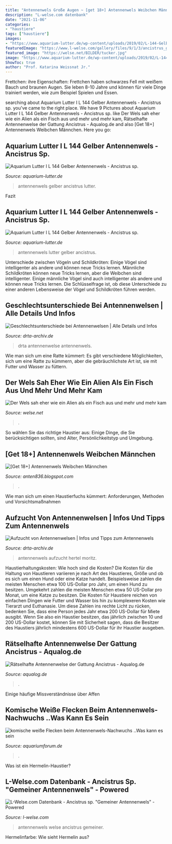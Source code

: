 ```yaml
---
title: "Antennenwels Große Augen ~ [get 18+] Antennenwels Weibchen Männchen"
description: "L-welse.com datenbank"
date: "2021-11-06"
categories:
- "haustiere"
tags: ["haustiere"]
images:
- "https://www.aquarium-lutter.de/wp-content/uploads/2019/02/L-144-Gelber-Antennenwels-Ancistrus-sp-4.jpg"
featuredImage: "https://www.l-welse.com/gallery/files/9/1/3/ancistrus_gelb_schwarzauge_l144_bild03_600.jpg"
featured_image: "https://welse.net/BILDER/tucker.jpg"
image: "https://www.aquarium-lutter.de/wp-content/uploads/2019/02/L-144-Gelber-Antennenwels-Ancistrus-sp-4.jpg"
ShowToc: true
author: "Prof. Katarina Weissnat Jr."
---
```



Frettchen: ihre Eigenschaften: Frettchen haben schwarzes Fell mit weißem Bauch und braunen Augen. Sie leben 8-10 Jahre und können für viele Dinge trainiert werden, wie zum Beispiel Spielen und Essen.

	

		
searching about Aquarium Lutter I L 144 Gelber Antennenwels - Ancistrus sp. you've came to the right place. We have 9 Pictures about Aquarium Lutter I L 144 Gelber Antennenwels - Ancistrus sp. like Der Wels sah eher wie ein Alien als ein Fisch aus und mehr und mehr kam, Rätselhafte Antennenwelse der Gattung Ancistrus - Aqualog.de and also [Get 18+] Antennenwels Weibchen Männchen. Here you go:
		
    
## Aquarium Lutter I L 144 Gelber Antennenwels - Ancistrus Sp.

<img loading=lazy src="https://www.aquarium-lutter.de/wp-content/uploads/2019/02/L-144-Gelber-Antennenwels-Ancistrus-sp-4.jpg" onerror="this.onerror=null;this.src='https://tse1.mm.bing.net/th?id=OIP.CNz9zEwrNh0Iivquk3mcpwHaE8&amp;pid=15.1';" alt="Aquarium Lutter I L 144 Gelber Antennenwels - Ancistrus sp.">

_Source: aquarium-lutter.de_

>antennenwels gelber ancistrus lutter. 

	

Fazit

    
## Aquarium Lutter I L 144 Gelber Antennenwels - Ancistrus Sp.

<img loading=lazy src="https://www.aquarium-lutter.de/wp-content/uploads/2019/02/L-144-Gelber-Antennenwels-Ancistrus-sp-4-1024x683.jpg" onerror="this.onerror=null;this.src='https://tse1.mm.bing.net/th?id=OIP.k7ECYOZq3GBXEAVG42W4UgHaE8&amp;pid=15.1';" alt="Aquarium Lutter I L 144 Gelber Antennenwels - Ancistrus sp.">

_Source: aquarium-lutter.de_

>antennenwels lutter gelber ancistrus. 

	

Unterschiede zwischen Vögeln und Schildkröten: Einige Vögel sind intelligenter als andere und können neue Tricks lernen.
Männliche Schildkröten können neue Tricks lernen, aber die Weibchen sind intelligenter. Einige männliche Vögel sind auch intelligenter als andere und können neue Tricks lernen. Die Schlüsselfrage ist, ob diese Unterschiede zu einer anderen Lebensweise der Vögel und Schildkröten führen werden.

    
## Geschlechtsunterschiede Bei Antennenwelsen | Alle Details Und Infos

<img loading=lazy src="https://www.drta-archiv.de/picsfree01/ancistrus06.jpg" onerror="this.onerror=null;this.src='https://tse3.mm.bing.net/th?id=OIP.RB8bAahOerI35vhqc4uFvgAAAA&amp;pid=15.1';" alt="Geschlechtsunterschiede bei Antennenwelsen | Alle Details und Infos">

_Source: drta-archiv.de_

>drta antennenwelse antennenwels. 

	

Wie man sich um eine Ratte kümmert: Es gibt verschiedene Möglichkeiten, sich um eine Ratte zu kümmern, aber die gebräuchlichste Art ist, sie mit Futter und Wasser zu füttern.

    
## Der Wels Sah Eher Wie Ein Alien Als Ein Fisch Aus Und Mehr Und Mehr Kam

<img loading=lazy src="https://welse.net/BILDER/tucker.jpg" onerror="this.onerror=null;this.src='https://tse1.mm.bing.net/th?id=OIP.Hqge3IvYqeDHyTdWww7wQwHaEE&amp;pid=15.1';" alt="Der Wels sah eher wie ein Alien als ein Fisch aus und mehr und mehr kam">

_Source: welse.net_

>. 

	

So wählen Sie das richtige Haustier aus: Einige Dinge, die Sie berücksichtigen sollten, sind Alter, Persönlichkeitstyp und Umgebung.

    
## [Get 18+] Antennenwels Weibchen Männchen

<img loading=lazy src="https://www.l-welse.com/gallery/files/9/1/3/ancistrus_gelb_schwarzauge_l144_bild03_600.jpg" onerror="this.onerror=null;this.src='https://tse4.mm.bing.net/th?id=OIP.Fuqt-2Wo-He0OmbW7Yk6bgHaE8&amp;pid=15.1';" alt="[Get 18+] Antennenwels Weibchen Männchen">

_Source: anten836.blogspot.com_

>. 

	

Wie man sich um einen Haustierfuchs kümmert: Anforderungen, Methoden und Vorsichtsmaßnahmen

    
## Aufzucht Von Antennenwelsen | Infos Und Tipps Zum Antennenwels

<img loading=lazy src="https://www.drta-archiv.de/Fische/Welse/Antennenwelse/images/antennenwels12.jpg" onerror="this.onerror=null;this.src='https://tse2.mm.bing.net/th?id=OIP.gM4gmzlis4hrqdfunSMP8AHaFP&amp;pid=15.1';" alt="Aufzucht von Antennenwelsen | Infos und Tipps zum Antennenwels">

_Source: drta-archiv.de_

>antennenwels aufzucht hertel moritz. 

	

Haustierhaltungskosten: Wie hoch sind die Kosten?
Die Kosten für die Haltung von Haustieren variieren je nach Art des Haustieres, Größe und ob es sich um einen Hund oder eine Katze handelt. Beispielsweise zahlen die meisten Menschen etwa 100 US-Dollar pro Jahr, um einen Hund zu besitzen. Umgekehrt zahlen die meisten Menschen etwa 50 US-Dollar pro Monat, um eine Katze zu besitzen. Die Kosten für Haustiere reichen von einfachen Dingen wie Futter und Wasser bis hin zu komplexeren Kosten wie Tierarzt und Euthanasie. Um diese Zahlen ins rechte Licht zu rücken, bedenken Sie, dass eine Person jedes Jahr etwa 200 US-Dollar für Miete ausgibt. Wenn Sie also ein Haustier besitzen, das jährlich zwischen 10 und 200 US-Dollar kostet, können Sie mit Sicherheit sagen, dass die Besitzer des Haustiers jährlich mindestens 600 US-Dollar für ihr Haustier ausgeben.

    
## Rätselhafte Antennenwelse Der Gattung Ancistrus - Aqualog.de

<img loading=lazy src="https://www.aqualog.de/wp-content/uploads/2020/01/ancistrus-rot.jpg" onerror="this.onerror=null;this.src='https://tse3.mm.bing.net/th?id=OIP.Dgnb-l9xTD_YJn3z3o1iAgHaE8&amp;pid=15.1';" alt="Rätselhafte Antennenwelse der Gattung Ancistrus - Aqualog.de">

_Source: aqualog.de_

>. 

	

Einige häufige Missverständnisse über Affen

    
## Komische Weiße Flecken Beim Antennenwels-Nachwuchs ..Was Kann Es Sein

<img loading=lazy src="http://www.ellviva.de/files/images/115732.0.jpg" onerror="this.onerror=null;this.src='https://tse4.mm.bing.net/th?id=OIP.n3nhfvLW9gZ4heGPlSUdagHaF5&amp;pid=15.1';" alt="komische weiße Flecken beim Antennenwels-Nachwuchs ..Was kann es sein">

_Source: aquariumforum.de_

>. 

	

Was ist ein Hermelin-Haustier?

    
## L-Welse.com Datenbank - Ancistrus Sp. &quot;Gemeiner Antennenwels&quot; - Powered

<img loading=lazy src="https://www.l-welse.com/gallery/files/9/1/3/ancistrusbild_15.jpg" onerror="this.onerror=null;this.src='https://tse4.mm.bing.net/th?id=OIP.iZHnyZklokyq3spKzmMH_gHaE7&amp;pid=15.1';" alt="L-Welse.com Datenbank - Ancistrus sp. &quot;Gemeiner Antennenwels&quot; - Powered">

_Source: l-welse.com_

>antennenwels welse ancistrus gemeiner. 

	

Hermelinfarbe: Wie sieht Hermelin aus?

